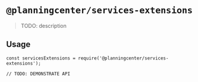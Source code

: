# `@planningcenter/services-extensions`

> TODO: description

## Usage

```
const servicesExtensions = require('@planningcenter/services-extensions');

// TODO: DEMONSTRATE API
```
